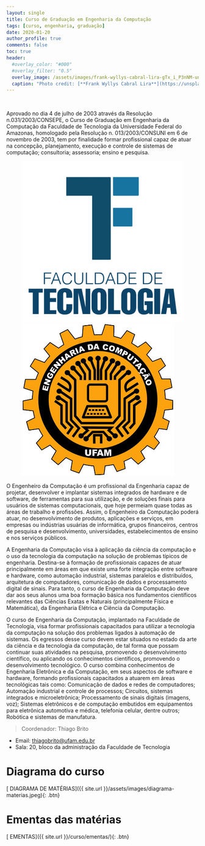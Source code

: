 ```yaml
---
layout: single
title: Curso de Graduação em Engenharia da Computação
tags: [curso, engenharia, graduação]
date: 2020-01-20
author_profile: true
comments: false
toc: true
header:
  #overlay_color: "#000"
  #overlay_filter: "0.5"
  overlay_image: /assets/images/frank-wyllys-cabral-lira-gTx_i_P3nNM-unsplash.jpg
  caption: "Photo credit: [**Frank Wyllys Cabral Lira**](https://unsplash.com/photos/gTx_i_P3nNM)"
---
```


<br>

Aprovado no dia 4 de julho de 2003 através da Resolução n.031/2003/CONSEPE, o Curso de Graduação em Engenharia da Computação da Faculdade de Tecnologia da Universidade Federal do Amazonas, homologado pela Resolução n. 013/2003/CONSUNI em 6 de novembro de 2003, tem por finalidade formar profissional capaz de atuar na concepção, planejamento, execução e controle de sistemas de computação; consultoria; assessoria; ensino e pesquisa.


<figure class="half">
    <a href="https://ft.ufam.edu.br"><img src="/assets/images/FT_final_vertical-2-removebg.png"></a>
    <a href="http://bit.ly/34Pdip7"><img src="/assets/images/eng_comp_logo.png"></a>

</figure>

O Engenheiro da Computação é um profissional da Engenharia capaz de projetar, desenvolver e implantar sistemas integrados de hardware e de software, de ferramentas para sua utilização, e de soluções finais para usuários de sistemas computacionais, que hoje permeiam quase todas as áreas de trabalho e profissões. Assim, o Engenheiro da Computação poderá atuar, no desenvolvimento de produtos, aplicações e serviços, em empresas ou indústrias usuárias de informática, grupos financeiros, centros de pesquisa e desenvolvimento, universidades, estabelecimentos de ensino e nos serviços públicos.

A Engenharia da Computação visa à aplicação da ciência da computação e o uso da tecnologia da computação na solução de problemas típicos de engenharia. Destina-se à formação de profissionais capazes de atuar principalmente em áreas em que existe uma forte integração entre software e hardware, como automação industrial, sistemas paralelos e distribuídos, arquitetura de computadores, comunicação de dados e processamento digital de sinais. Para tanto, o curso de Engenharia da Computação deve dar aos seus alunos uma boa formação básica nos fundamentos científicos relevantes das Ciências Exatas e Naturais (principalmente Física e Matemática), da Engenharia Elétrica e Ciência da Computação.

O curso de Engenharia da Computação, implantado na Faculdade de Tecnologia, visa formar profissionais capacitados para utilizar a tecnologia da computação na solução dos problemas ligados à automação de sistemas. Os egressos desse curso devem estar situados no estado da arte da ciência e da tecnologia da computação, de tal forma que possam continuar suas atividades na pesquisa, promovendo o desenvolvimento científico, ou aplicando os conhecimentos científicos, promovendo o desenvolvimento tecnológico. O curso combina conhecimentos de Engenharia Eletrônica e da Computação, em seus aspectos de software e hardware, formando profissionais capacitados a atuarem em áreas tecnológicas tais como: Comunicação de dados e redes de computadores; Automação industrial e controle de processos; Circuitos, sistemas integrados e microeletrônica; Processamento de sinais digitais (imagens, voz); Sistemas eletrônicos e de computação embutidos em equipamentos para eletrônica automotiva e médica, telefonia celular, dentre outros; Robótica e sistemas de manufatura.

> Coordenador: Thiago Brito
 - Email: thiagobrito@ufam.edu.br
 - Sala: 20, bloco da administração da Faculdade de Tecnologia



# Diagrama do curso

 [<i class="fas fa-bookmark"></i> DIAGRAMA DE MATÉRIAS]({{ site.url }}/assets/images/diagrama-materias.jpeg){: .btn}

# Ementas das matérias
 [<i class="fas fa-file-alt"></i> EMENTAS]({{ site.url }}/curso/ementas/){: .btn}
